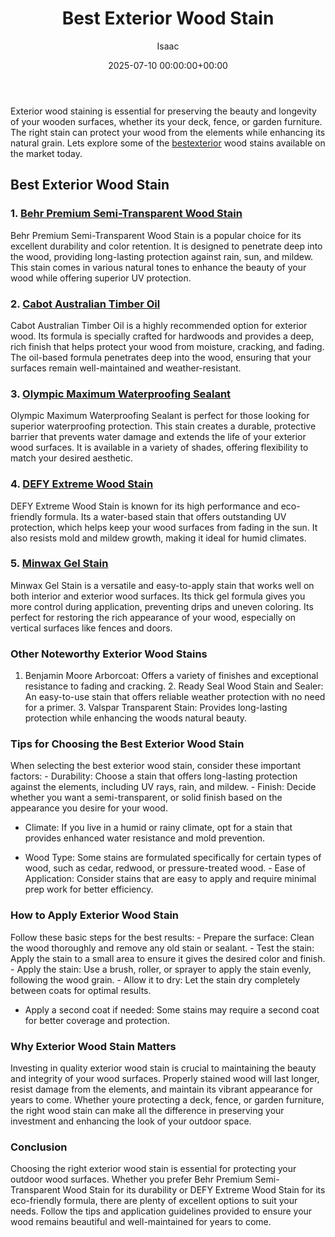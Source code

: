 ﻿---
title: Best Exterior Wood Stain
description: Exterior wood staining is essential for preserving the beauty and longevity of your wooden surfaces, whether its your deck, fence, or garden furniture.
slug: /best-exterior-wood-stain/
date: 2025-07-10 00:00:00+00:00
lastmod: 2025-07-10 00:00:00+03:00
author: Isaac
categories:
- Guide
tags:
- guide
- best
- exterior
layout: post
---

Exterior wood staining is essential for preserving the beauty and longevity of your wooden surfaces, whether its your deck, fence, or garden furniture. The right stain can protect your wood from the elements while enhancing its natural grain. Lets explore some of the [best](https://pestpolicy.com/best-acrylic-paint-for-wood/)[exterior](https://pestpolicy.com/best-exterior-paint-to-prevent-mold/) wood stains available on the market today.

##  Best Exterior Wood Stain

### 1. [Behr Premium Semi-Transparent Wood Stain](https://www.amazon.com/dp/B00Z4RRUBI?tag=p-policy-20)

Behr Premium Semi-Transparent Wood Stain is a popular choice for its excellent durability and color retention. It is designed to penetrate deep into the wood, providing long-lasting protection against rain, sun, and mildew. This stain comes in various natural tones to enhance the beauty of your wood while offering superior UV protection.

### 2. [Cabot Australian Timber Oil](https://www.amazon.com/dp/B003X39W3I?tag=p-policy-20)

Cabot Australian Timber Oil is a highly recommended option for exterior wood. Its formula is specially crafted for hardwoods and provides a deep, rich finish that helps protect your wood from moisture, cracking, and fading. The oil-based formula penetrates deep into the wood, ensuring that your surfaces remain well-maintained and weather-resistant.

### 3. [Olympic Maximum Waterproofing Sealant](https://www.amazon.com/dp/B000H0XVFQ?tag=p-policy-20)

Olympic Maximum Waterproofing Sealant is perfect for those looking for superior waterproofing protection. This stain creates a durable, protective barrier that prevents water damage and extends the life of your exterior wood surfaces. It is available in a variety of shades, offering flexibility to match your desired aesthetic.

### 4. [DEFY Extreme Wood Stain](https://www.amazon.com/dp/B0015C97D4?tag=p-policy-20)

DEFY Extreme Wood Stain is known for its high performance and eco-friendly formula. Its a water-based stain that offers outstanding UV protection, which helps keep your wood surfaces from fading in the sun. It also resists mold and mildew growth, making it ideal for humid climates.

### 5. [Minwax Gel Stain](https://www.amazon.com/dp/B002ONZ5RU?tag=p-policy-20)

Minwax Gel Stain is a versatile and easy-to-apply stain that works well on both interior and exterior wood surfaces. Its thick gel formula gives you more control during application, preventing drips and uneven coloring. Its perfect for restoring the rich appearance of your wood, especially on vertical surfaces like fences and doors.

###  Other Noteworthy Exterior Wood Stains

1. Benjamin Moore Arborcoat: Offers a variety of finishes and exceptional resistance to fading and cracking. 2. Ready Seal Wood Stain and Sealer: An easy-to-use stain that offers reliable weather protection with no need for a primer. 3. Valspar Transparent Stain: Provides long-lasting protection while enhancing the woods natural beauty.

###  Tips for Choosing the Best Exterior Wood Stain

When selecting the best exterior wood stain, consider these important factors: - Durability: Choose a stain that offers long-lasting protection against the elements, including UV rays, rain, and mildew. - Finish: Decide whether you want a semi-transparent, or solid finish based on the appearance you desire for your wood.

- Climate: If you live in a humid or rainy climate, opt for a stain that provides enhanced water resistance and mold prevention.

- Wood Type: Some stains are formulated specifically for certain types of wood, such as cedar, redwood, or pressure-treated wood. - Ease of Application: Consider stains that are easy to apply and require minimal prep work for better efficiency.

###  How to Apply Exterior Wood Stain

Follow these basic steps for the best results: - Prepare the surface: Clean the wood thoroughly and remove any old stain or sealant. - Test the stain: Apply the stain to a small area to ensure it gives the desired color and finish. - Apply the stain: Use a brush, roller, or sprayer to apply the stain evenly, following the wood grain. - Allow it to dry: Let the stain dry completely between coats for optimal results.

- Apply a second coat if needed: Some stains may require a second coat for better coverage and protection.

###  Why Exterior Wood Stain Matters

Investing in quality exterior wood stain is crucial to maintaining the beauty and integrity of your wood surfaces. Properly stained wood will last longer, resist damage from the elements, and maintain its vibrant appearance for years to come. Whether youre protecting a deck, fence, or garden furniture, the right wood stain can make all the difference in preserving your investment and enhancing the look of your outdoor space.

###  Conclusion

Choosing the right exterior wood stain is essential for protecting your outdoor wood surfaces. Whether you prefer Behr Premium Semi-Transparent Wood Stain for its durability or DEFY Extreme Wood Stain for its eco-friendly formula, there are plenty of excellent options to suit your needs. Follow the tips and application guidelines provided to ensure your wood remains beautiful and well-maintained for years to come.

